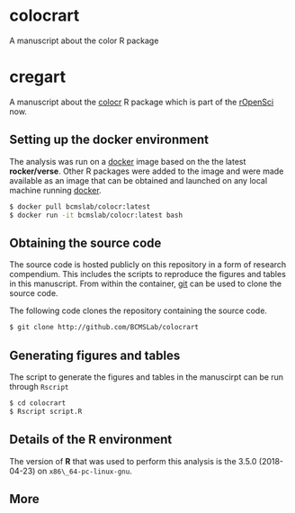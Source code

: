 # colocrart
A manuscript about the color R package 

# cregart

A manuscript about the [colocr](http://github.com/ropensci/colocr) R package which is part of the [rOpenSci](https://ropensci.org) now.

## Setting up the docker environment

The analysis was run on a [docker](https://hub.docker.com/r/bcmslab/cregart/) image based on the the latest **rocker/verse**. Other R packages were added to the image and were made available as an image that can be obtained and launched on any local machine running [docker](https://hub.docker.com/r/bcmslab/cregart/).

```bash
$ docker pull bcmslab/colocr:latest
$ docker run -it bcmslab/colocr:latest bash
```

## Obtaining the source code

The source code is hosted publicly on this repository in a form of research compendium. This includes the scripts to reproduce the figures and tables in this manuscript. From within the container, [git](https://git-scm.com) can be used to clone the source code.

The following code clones the repository containing the source code.

```bash
$ git clone http://github.com/BCMSLab/colocrart
```

## Generating figures and tables

The script to generate the figures and tables in the manuscirpt can be run through `Rscript`

```bash
$ cd colocrart
$ Rscript script.R
```

## Details of the R environment
The version of **R** that was used to perform this analysis is the 3.5.0 (2018-04-23) on `x86\_64-pc-linux-gnu`.

## More
